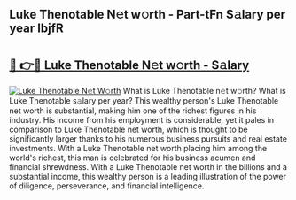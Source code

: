 ## Luke Thenotable N𝚎t w𝚘rth - Part-tFn S𝚊lary per year IbjfR

# <h2><a href="http://gc1jsm.nevu.top/?p=Luke+Thenotable">🔗 👉🔴 Luke Thenotable N𝚎t w𝚘rth - S𝚊lary</a></h2>

[![Luke Thenotable N𝚎t W𝚘rth](https://i.imgur.com/Oavwk0R.jpeg)](http://gc1jsm.nevu.top/?p=Luke+Thenotable)
What is Luke Thenotable n𝚎t w𝚘rth? What is Luke Thenotable s𝚊lary per year?
This wealthy person's Luke Thenotable net worth is substantial, making him one of the richest figures in his industry. His income from his employment is considerable, yet it pales in comparison to Luke Thenotable net worth, which is thought to be significantly larger thanks to his numerous business pursuits and real estate investments. With a Luke Thenotable net worth placing him among the world's richest, this man is celebrated for his business acumen and financial shrewdness. With a Luke Thenotable net worth in the billions and a substantial income, this wealthy person is a leading illustration of the power of diligence, perseverance, and financial intelligence.
